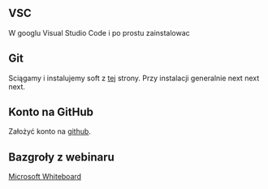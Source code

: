 ## VSC
W googlu Visual Studio Code i po prostu zainstalowac


## Git 
Sciągamy i instalujemy soft z [tej](https://git-scm.com/) strony. Przy instalacji generalnie next next next.

## Konto na GitHub
Założyć konto na [github](https://github.com/).


## Bazgroły z webinaru
[Microsoft Whiteboard](https://wbd.ms/share/v2/aHR0cHM6Ly93aGl0ZWJvYXJkLm1pY3Jvc29mdC5jb20vYXBpL3YxLjAvd2hpdGVib2FyZHMvcmVkZWVtL2YxYWFjNjg0ZGJkODQ4NzhiZWJmZGU4OTgyZjk2NGQzX0JCQTcxNzYyLTEyRTAtNDJFMS1CMzI0LTVCMTMxRjQyNEUzRF83OTVhOWE5Yy05NzBkLTRkZTctOTQ1ZS02NjdhNGYzOGZlNjE=)